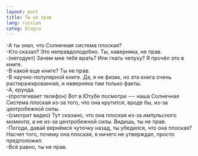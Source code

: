 ```yaml
---
layout: post
title: Ты не прав 
lang: russian 
categ: blogru
---
```


-А ты знал, что Солнечная система плоская?  
-Кто сказал? Это неправдоподобно. Ты, наверняка, не прав.  
-(негодует) Зачем мне тебе врать? Или гнать чепуху? Я прочёл это в книге.   
-В какой еще книге? Ты не прав.  
-В научно-популярной книге. Да, я не физик, но эта книга очень растиражированная, и наверняка там только факты.  
-А, ерунда.  
-(протягивает телефон) Вот в Ютубе посмотри --- наша Солнечная Система плоская из-за того, что она крутится, вроде бы, из-за центробежной силы.   
-(смотрит видео) Тут сказано, что она плоская из-за _импульсного момента_, а не из-за центробежной силы. Видишь, ты не прав.  
-Погоди, давай вернёмся чуточку назад, ты убедился, что она плоская? Насчет того, почему она плоская, я ничего не утверждал, просто предположил.  
-Всё равно, ты не прав.
